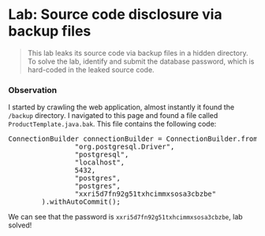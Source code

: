 # Lab: Source code disclosure via backup files

>This lab leaks its source code via backup files in a hidden directory. To solve the lab, identify and submit the database password, which is hard-coded in the leaked source code.

### Observation
I started by crawling the web application, almost instantly it found the `/backup` directory. I navigated to this page and found a file called `ProductTemplate.java.bak`. This file contains the following code:

<pre>ConnectionBuilder connectionBuilder = ConnectionBuilder.from(
                "org.postgresql.Driver",
                "postgresql",
                "localhost",
                5432,
                "postgres",
                "postgres",
                "xxri5d7fn92g51txhcimmxsosa3cbzbe"
        ).withAutoCommit();</pre>

We can see that the password is `xxri5d7fn92g51txhcimmxsosa3cbzbe`, lab solved!